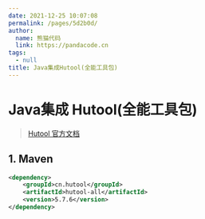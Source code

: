 ```yaml
---
date: 2021-12-25 10:07:08
permalink: /pages/5d2b0d/
author: 
  name: 熊猫代码
  link: https://pandacode.cn
tags: 
  - null
title: Java集成Hutool(全能工具包)
---
```


# Java集成 Hutool(全能工具包)

> [Hutool 官方文档](https://hutool.cn/docs/#/)

## 1. Maven

```xml
<dependency>
    <groupId>cn.hutool</groupId>
    <artifactId>hutool-all</artifactId>
    <version>5.7.6</version>
</dependency>
```